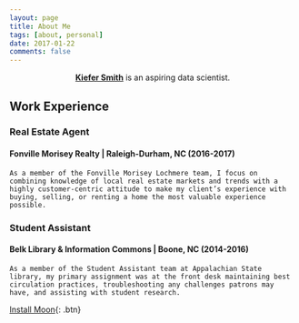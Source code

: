 ```yaml
---
layout: page
title: About Me
tags: [about, personal]
date: 2017-01-22
comments: false
---
```

    
<center><a href="http://kiefersmith.github.io/about/"><b>Kiefer Smith</b></a> is an aspiring data scientist.</center>

## Work Experience

### Real Estate Agent

#### Fonville Morisey Realty | Raleigh-Durham, NC (2016-2017)

	As a member of the Fonville Morisey Lochmere team, I focus on combining knowledge of local real estate markets and trends with a highly customer-centric attitude to make my client’s experience with buying, selling, or renting a home the most valuable experience possible.

### Student Assistant

#### Belk Library & Information Commons | Boone, NC  (2014-2016)

	As a member of the Student Assistant team at Appalachian State library, my primary assignment was at the front desk maintaining best circulation practices, troubleshooting any challenges patrons may have, and assisting with student research.  
      
[Install Moon](https://github.com/TaylanTatli/Moon){: .btn}

